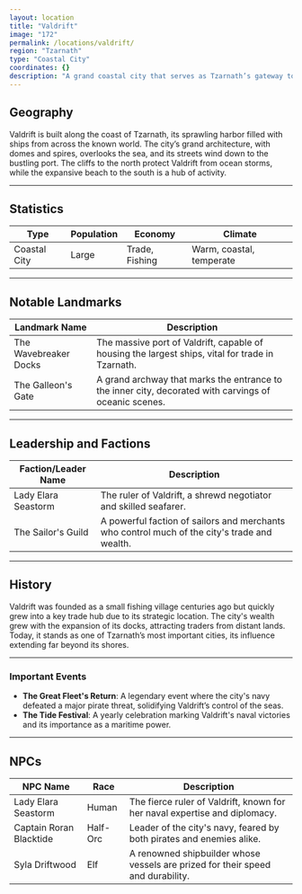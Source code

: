 ```yaml
---
layout: location
title: "Valdrift"
image: "172"
permalink: /locations/valdrift/
region: "Tzarnath"
type: "Coastal City"
coordinates: {}
description: "A grand coastal city that serves as Tzarnath’s gateway to the sea, known for its vast ports and rich maritime culture."
---
```


## Geography

Valdrift is built along the coast of Tzarnath, its sprawling harbor filled with ships from across the known world. The city’s grand architecture, with domes and spires, overlooks the sea, and its streets wind down to the bustling port. The cliffs to the north protect Valdrift from ocean storms, while the expansive beach to the south is a hub of activity.

---

## Statistics

| Type         | Population | Economy            | Climate                  |
|--------------|------------|--------------------|--------------------------|
| Coastal City | Large       | Trade, Fishing     | Warm, coastal, temperate  |

---

## Notable Landmarks

| Landmark Name        | Description                                                                                       |
|----------------------|---------------------------------------------------------------------------------------------------|
| The Wavebreaker Docks| The massive port of Valdrift, capable of housing the largest ships, vital for trade in Tzarnath.    |
| The Galleon's Gate   | A grand archway that marks the entrance to the inner city, decorated with carvings of oceanic scenes.|

---

## Leadership and Factions

| Faction/Leader Name   | Description                                                                                       |
|-----------------------|---------------------------------------------------------------------------------------------------|
| Lady Elara Seastorm    | The ruler of Valdrift, a shrewd negotiator and skilled seafarer.                                   |
| The Sailor's Guild     | A powerful faction of sailors and merchants who control much of the city's trade and wealth.       |

---

## History

Valdrift was founded as a small fishing village centuries ago but quickly grew into a key trade hub due to its strategic location. The city's wealth grew with the expansion of its docks, attracting traders from distant lands. Today, it stands as one of Tzarnath’s most important cities, its influence extending far beyond its shores.

---

### Important Events

- **The Great Fleet's Return**: A legendary event where the city's navy defeated a major pirate threat, solidifying Valdrift’s control of the seas.
- **The Tide Festival**: A yearly celebration marking Valdrift's naval victories and its importance as a maritime power.

---

## NPCs

| NPC Name         | Race     | Description                                                                 |
|------------------|----------|-----------------------------------------------------------------------------|
| Lady Elara Seastorm| Human  | The fierce ruler of Valdrift, known for her naval expertise and diplomacy.   |
| Captain Roran Blacktide| Half-Orc | Leader of the city's navy, feared by both pirates and enemies alike.         |
| Syla Driftwood    | Elf      | A renowned shipbuilder whose vessels are prized for their speed and durability.|
